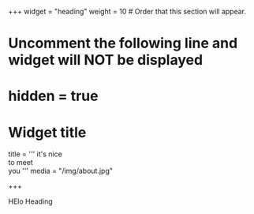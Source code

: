 +++
widget = "heading"
weight = 10  # Order that this section will appear.

# Uncomment the following line and widget will NOT be displayed
# hidden = true

# Widget title
title = '''
it's nice<br>
to meet <br> you
'''
media = "/img/about.jpg"

+++


HElo Heading